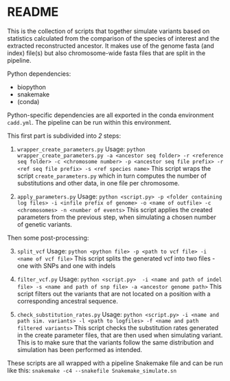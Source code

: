 # README
This is the collection of scripts that together simulate variants based on statistics calculated from the comparison of the species of interest and the extracted reconstructed ancestor. It makes use of the genome fasta (and index) file(s) but also chromosome-wide fasta files that are split in the pipeline.

Python dependencies:
- biopython
- snakemake
- (conda)

Python-specific dependencies are all exported in the conda environment `cadd.yml`. The pipeline can be run within this environment.

This first part is subdivided into _2_ steps:
1. `wrapper_create_parameters.py`
  Usage:
  `python wrapper_create_parameters.py -a <ancestor seq folder> -r <reference seq folder> -c <chromosome number> -p <ancestor seq file prefix> -r <ref seq file prefix> -s <ref species name>`
  This script wraps the script `create_parameters.py` which in turn computes the number of substitutions and other data, in one file per chromosome.

2. `apply_parameters.py`
  Usage:
  `python <script.py> -p <folder containing log files> -i <infile prefix of genome> -o <name of outfile> -c <chromosomes> -n <number of events>`
  This script applies the created parameters from the previous step, when simulating a chosen number of genetic variants.

Then some post-processing:

3. `split_vcf`
  Usage: `python <python file> -p <path to vcf file> -i <name of vcf file>`
  This script splits the generated vcf into two files - one with SNPs and one with indels

4. `filter_vcf.py`
  Usage: `python <script.py>  -i <name and path of indel file> -s <name and path of snp file> -a <ancestor genome path>`
  This script filters out the variants that are not located on a position with a corresponding ancestral sequence.

5. `check_substitution_rates.py`
  Usage: `python <script.py> -i <name and path sim. variants> -l <path to logfiles> -f <name and path filtered variants>`
  This script checks the substitution rates generated in the create parameter files, that are then used when simulating variant. This is to make sure that the variants follow the same distribution and simulation has been performed as intended.

  These scripts are all wrapped with a pipeline Snakemake file and can be run like this:
  `snakemake -c4 --snakefile Snakemake_simulate.sn`
